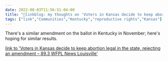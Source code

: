 ```yaml
---
date: 2022-08-03T11:56:51-04:00
title: "🔗linkblog: my thoughts on 'Voters in Kansas decide to keep abortion legal in the state, rejecting an amendment – 89.3 WFPL News Louisville'"
tags: ["link","Communities","Kentucky","reproductive rights","Kansas"]
---
```

There's a similar amendment on the ballot in Kentucky in November; here's hoping for similar results.
 

[link to 'Voters in Kansas decide to keep abortion legal in the state, rejecting an amendment – 89.3 WFPL News Louisville'](https://wfpl.org/voters-in-kansas-decide-to-keep-abortion-legal-in-the-state-rejecting-an-amendment/)
